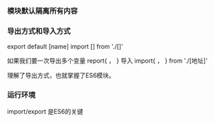 ### 模块默认隔离所有内容




### 导出方式和导入方式
export default [name]
import [] from './[]'

如果我们要一次导出多个变量 report{ ， }
导入 import{ ， } from './[地址]'

理解了导出方式，也就掌握了ES6模块。
### 运行环境
import/export 是ES6的关键
